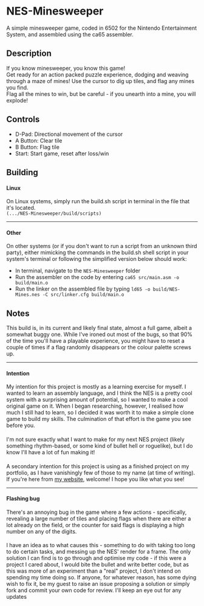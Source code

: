 # NES-Minesweeper

A simple minesweeper game, coded in 6502 for the Nintendo Entertainment System, and assembled using the ca65 assembler.  

## Description
If you know minesweeper, you know this game!  
Get ready for an action packed puzzle experience, dodging and weaving through a maze of mines! Use the cursor to dig up tiles, and flag any mines you find.  
Flag all the mines to win, but be careful - if you unearth into a mine, you will explode!  



## Controls
- D-Pad: Directional movement of the cursor  
- A Button: Clear tile  
- B Button: Flag tile  
- Start: Start game, reset after loss/win  



## Building
#### Linux
On Linux systems, simply run the build.sh script in terminal in the file that it's located.  
`(.../NES-Minesweeper/build/scripts)`

---

#### Other
On other systems (or if you don't want to run a script from an unknown third party), either mimicking the commands in the build.sh shell script in your system's terminal or following the simplified version below should work:
- In terminal, navigate to the `NES-Minesweeper` folder
- Run the assembler on the code by entering `ca65 src/main.asm -o build/main.o`
- Run the linker on the assembled file by typing `ld65 -o build/NES-Mines.nes -C src/linker.cfg build/main.o`



## Notes
This build is, in its current and likely final state, almost a full game, albeit a somewhat buggy one. While I've ironed out most of the bugs, so that 90% of the time you'll have a playable experience, you might have to reset a couple of times if a flag randomly disappears or the colour palette screws up.  

---

#### Intention
My intention for this project is mostly as a learning exercise for myself. I wanted to learn an assembly language, and I think the NES is a pretty cool system with a surprising amount of potential, so I wanted to make a cool original game on it. When I began researching, however, I realised how much I still had to learn, so I decided it was worth it to make a simple clone game to build my skills. The culmination of that effort is the game you see before you.
####
I'm not sure exactly what I want to make for my next NES project (likely something rhythm-based, or some kind of bullet hell or roguelike), but I do know I'll have a lot of fun making it!
####
A secondary intention for this project is using as a finished project on my portfolio, as I have vanishingly few of those to my name (at time of writing). If you're here from [my website](smallcode.dev), welcome! I hope you like what you see!

---

#### Flashing bug
There's an annoying bug in the game where a few actions - specifically, revealing a large number of tiles and placing flags when there are either a lot already on the field, or the counter for said flags is displaying a high number on any of the digits.  
####
I have an idea as to what causes this - something to do with taking too long to do certain tasks, and messing up the NES' render for a frame. The only solution I can find is to go through and optimise my code - if this were a project I cared about, I would bite the bullet and write better code, but as this was more of an experiment than a "real" project, I don't intend on spending my time doing so. If anyone, for whatever reason, has some dying wish to fix it, be my guest to raise an issue proposing a solution or simply fork and commit your own code for review. I'll keep an eye out for any updates